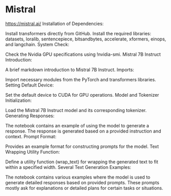 # Mistral
https://mistral.ai/
Installation of Dependencies:

Install transformers directly from GitHub.
Install the required libraries: datasets, loralib, sentencepiece, bitsandbytes, accelerate, xformers, einops, and langchain.
System Check:

Check the Nvidia GPU specifications using !nvidia-smi.
Mistral 7B Instruct Introduction:

A brief markdown introduction to Mistral 7B Instruct.
Imports:

Import necessary modules from the PyTorch and transformers libraries.
Setting Default Device:

Set the default device to CUDA for GPU operations.
Model and Tokenizer Initialization:

Load the Mistral 7B Instruct model and its corresponding tokenizer.
Generating Responses:

The notebook contains an example of using the model to generate a response. The response is generated based on a provided instruction and context.
Prompt Format:

Provides an example format for constructing prompts for the model.
Text Wrapping Utility Function:

Define a utility function (wrap_text) for wrapping the generated text to fit within a specified width.
Several Text Generation Examples:

The notebook contains various examples where the model is used to generate detailed responses based on provided prompts. These prompts mostly ask for explanations or detailed plans for certain tasks or situations.
